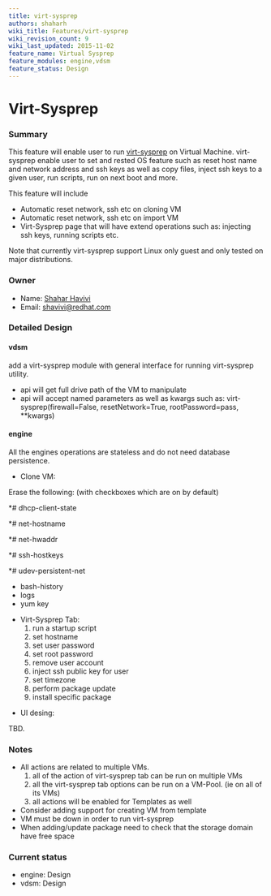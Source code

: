 ```yaml
---
title: virt-sysprep
authors: shaharh
wiki_title: Features/virt-sysprep
wiki_revision_count: 9
wiki_last_updated: 2015-11-02
feature_name: Virtual Sysprep
feature_modules: engine,vdsm
feature_status: Design
---
```


# Virt-Sysprep

### Summary

This feature will enable user to run [virt-sysprep](http://libguestfs.org/virt-sysprep.1.html) on Virtual Machine. virt-sysprep enable user to set and rested OS feature such as reset host name and network address and ssh keys as well as copy files, inject ssh keys to a given user, run scripts, run on next boot and more.

This feature will include

*   Automatic reset network, ssh etc on cloning VM
*   Automatic reset network, ssh etc on import VM
*   Virt-Sysprep page that will have extend operations such as: injecting ssh keys, running scripts etc.

Note that currently virt-sysprep support Linux only guest and only tested on major distributions.

### Owner

*   Name: [ Shahar Havivi](User:Shaharh)
*   Email: <shavivi@redhat.com>

### Detailed Design

#### vdsm

add a virt-sysprep module with general interface for running virt-sysprep utility.

*   api will get full drive path of the VM to manipulate
*   api will accept named parameters as well as kwargs such as: virt-sysprep(firewall=False, resetNetwork=True, rootPassword=pass, \*\*kwargs)

#### engine

All the engines operations are stateless and do not need database persistence.

*   Clone VM:

Erase the following: (with checkboxes which are on by default)

\*# dhcp-client-state

\*# net-hostname

\*# net-hwaddr

\*# ssh-hostkeys

\*# udev-persistent-net

*   bash-history
*   logs
*   yum key

<!-- -->

*   Virt-Sysprep Tab:
    1.  run a startup script
    2.  set hostname
    3.  set user password
    4.  set root password
    5.  remove user account
    6.  inject ssh public key for user
    7.  set timezone
    8.  perform package update
    9.  install specific package

<!-- -->

*   UI desing:

TBD.

### Notes

*   All actions are related to multiple VMs.
    1.  all of the action of virt-sysprep tab can be run on multiple VMs
    2.  all the virt-sysprep tab options can be run on a VM-Pool. (ie on all of its VMs)
    3.  all actions will be enabled for Templates as well
*   Consider adding support for creating VM from template
*   VM must be down in order to run virt-sysprep
*   When adding/update package need to check that the storage domain have free space

### Current status

*   engine: Design
*   vdsm: Design
